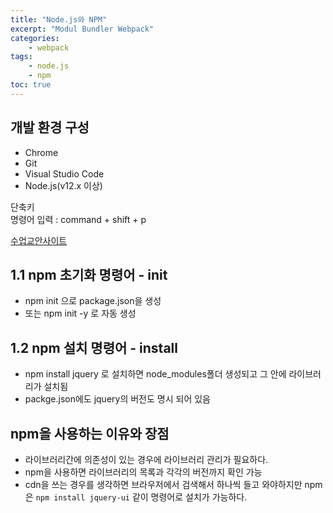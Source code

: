 ```yaml
--- 
title: "Node.js와 NPM" 
excerpt: "Modul Bundler Webpack"
categories: 
    - webpack
tags: 
    - node.js
    - npm
toc: true
--- 
```

## 개발 환경 구성

- Chrome
- Git
- Visual Studio Code
- Node.js(v12.x 이상)


단축키  
명령어 입력 : command + shift + p

[수업교안사이트](https://joshua1988.github.io/webpack-guide/)

## 1.1 npm 초기화 명령어 - init

- npm init 으로 package.json을 생성
- 또는 npm init -y 로 자동 생성

## 1.2 npm 설치 명령어 - install

- npm install jquery 로 설치하면 node_modules폴더 생성되고 그 안에 라이브러리가 설치됨
- packge.json에도 jquery의 버전도 명시 되어 있음

## npm을 사용하는 이유와 장점

- 라이브러리간에 의존성이 있는 경우에 라이브러리 관리가 필요하다.
- npm을 사용하면 라이브러리의 목록과 각각의 버전까지 확인 가능
- cdn을 쓰는 경우를 생각하면 브라우저에서 검색해서 하나씩 들고 와야하지만 npm은 `npm install jquery-ui` 같이 명령어로 설치가 가능하다.
